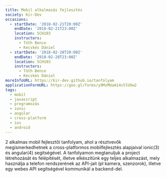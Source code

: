 ```yaml
---
title: Mobil alkalmazás fejlesztés
society: Kir-Dev
occasions:
  - startDate: '2018-02-21T20:00Z'
    endDate: '2018-02-21T23:00Z'
    location: SCH103
    instructors:
      - Tóth Bence
      - Kecskés Dániel
  - startDate: '2018-02-28T20:00Z'
    endDate: '2018-02-28T23:00Z'
    location: SCH103
    instructors:
      - Tóth Bence
      - Kecskés Dániel
moreInfoURL: https://kir-dev.github.io/tanfolyam
applicationFormURL: https://goo.gl/forms/y9MzMUaA14v5lUOw2
tags:
  - mobil
  - javascript
  - programozás
  - ionic
  - angular
  - cross-platform
  - ios
  - android
---
```


2 alkalmas mobil fejlesztői tanfolyam, ahol a résztvevők megismerkedhetnek a cross-platformos mobilfejlesztés alapjaival ionic(3) és angular(4) segítségével. A tanfolyamon megtanuljuk a project létrehozását és felépítését, illetve elkészítünk egy teljes alkalmazást, mely használja a telefon rendszerének az API-jait (pl kamera, szenzorok), illetve egy webes API segítségével kommunikál a backend-del.
